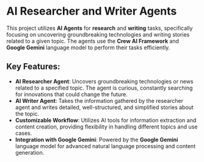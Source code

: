 # AI Researcher and Writer Agents

This project utilizes **AI Agents** for **research** and **writing** tasks, specifically focusing on uncovering groundbreaking technologies and writing stories related to a given topic. The agents use the **Crew AI Framework** and **Google Gemini** language model to perform their tasks efficiently.

## Key Features:
- **AI Researcher Agent**: Uncovers groundbreaking technologies or news related to a specified topic. The agent is curious, constantly searching for innovations that could change the future.
- **AI Writer Agent**: Takes the information gathered by the researcher agent and writes detailed, well-structured, and simplified stories about the topic.
- **Customizable Workflow**: Utilizes AI tools for information extraction and content creation, providing flexibility in handling different topics and use cases.
- **Integration with Google Gemini**: Powered by the **Google Gemini** language model for advanced natural language processing and content generation.
